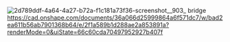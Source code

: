 ![2d789ddf-4a64-4a27-b72a-f1c181a73f36-screenshot__903_](https://github.com/user-attachments/assets/85f0f7c3-f558-4f1c-8685-a6a29cb43bc5)
bridge
https://cad.onshape.com/documents/36a066d25999864a6f571dc7/w/bad2ea611b56ab7901368b64/e/2f1a589b1d288ae2a853891a?renderMode=0&uiState=66c60cda70497952927b407f
